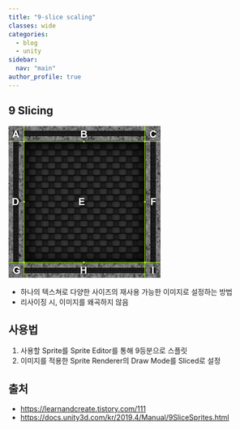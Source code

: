 ```yaml
---
title: "9-slice scaling"
classes: wide
categories: 
  - blog
  - unity
sidebar:
  nav: "main"
author_profile: true
---
```

  
## 9 Slicing
![post_thumbnail](/assets/images/9SliceSprites-0.png)
* 하나의 텍스쳐로 다양한 사이즈의 재사용 가능한 이미지로 설정하는 방법
* 리사이징 시, 이미지를 왜곡하지 않음

## 사용법
1. 사용할 Sprite를 Sprite Editor를 통해 9등분으로 스플릿
2. 이미지를 적용한 Sprite Renderer의 Draw Mode를 Sliced로 설정

## 출처
* <https://learnandcreate.tistory.com/111>
* <https://docs.unity3d.com/kr/2019.4/Manual/9SliceSprites.html>